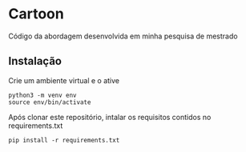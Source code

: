 # Cartoon
Código da abordagem desenvolvida em minha pesquisa de mestrado

## Instalação
Crie um ambiente virtual e o ative

```
python3 -m venv env
source env/bin/activate
```

Após clonar este repositório, intalar os requisitos contidos no requirements.txt
```
pip install -r requirements.txt
```

